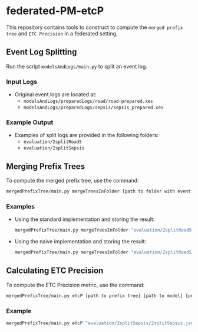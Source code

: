 # federated-PM-etcP

This repository contains tools to construct to compute the `merged prefix tree` and `ETC Precision` in a federated setting.

## Event Log Splitting

Run the script `modelsAndLogs/main.py` to split an event log.

### Input Logs
- Original event logs are located at:
  - `modelsAndLogs/preparedLogs/road/road-prepared.xes`
  - `modelsAndLogs/preparedLogs/sepsis/sepsis_prepared.xes`

### Example Output
- Examples of split logs are provided in the following folders:
  - `evaluation/2splitRoad5`
  - `evaluation/2splitSepsis`

## Merging Prefix Trees

To compute the merged prefix tree, use the command:

```bash
mergedPrefixTree/main.py mergeTreesInFolder [path to folder with event logs] [number of cases in log] [optional: "naive" (for naive implementation)] [optional: "store" (merged prefix tree is stored)]
```

### Examples
- Using the standard implementation and storing the result:
  ```bash
  mergedPrefixTree/main.py mergeTreesInFolder "evaluation/2splitRoad5" 7518 store
  ```
- Using the naive implementation and storing the result:
  ```bash
  mergedPrefixTree/main.py mergeTreesInFolder "evaluation/2splitRoad5" 1050 store naive
  ```

## Calculating ETC Precision

To compute the ETC Precision metric, use the command:

```bash
mergedPrefixTree/main.py etcP [path to prefix tree] [path to model] [percentage of variants that should be replayed (float 0-1)] [optional transition to be fired before execution] [optional transition to be fired after execution]
```

### Example
```bash
mergedPrefixTree/main.py etcP "evaluation/2splitSepsis/2splitSepsis.json" "modelsAndLogs/preparedLogs/sepsis/sepsis_model_ilp.pnml" 0.1 "▶" "■"
```

